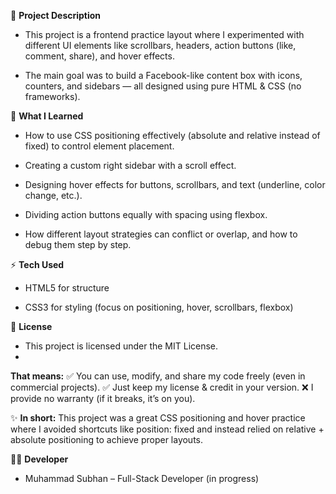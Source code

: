 📌 **Project Description**

- This project is a frontend practice layout where I experimented with different UI elements like scrollbars, headers, action buttons (like, comment, share), and hover effects.

- The main goal was to build a Facebook-like content box with icons, counters, and sidebars — all designed using pure HTML & CSS (no frameworks).

🎯 **What I Learned**

- How to use CSS positioning effectively (absolute and relative instead of fixed) to control element placement.

- Creating a custom right sidebar with a scroll effect.

- Designing hover effects for buttons, scrollbars, and text (underline, color change, etc.).

- Dividing action buttons equally with spacing using flexbox.

- How different layout strategies can conflict or overlap, and how to debug them step by step.

⚡ **Tech Used**

- HTML5 for structure

- CSS3 for styling (focus on positioning, hover, scrollbars, flexbox)

📜 **License**

- This project is licensed under the MIT License.
- 
**That means:**
✅ You can use, modify, and share my code freely (even in commercial projects).
✅ Just keep my license & credit in your version.
❌ I provide no warranty (if it breaks, it’s on you).

✨ **In short:**
This project was a great CSS positioning and hover practice where I avoided shortcuts like position: fixed and instead relied on relative + absolute positioning to achieve proper layouts.

👨‍💻 **Developer**
- Muhammad Subhan – Full-Stack Developer (in progress)
